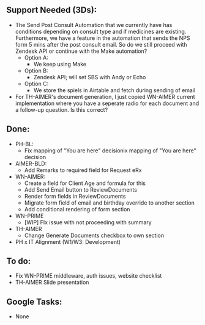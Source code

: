 ## Support Needed (3Ds):
  - The Send Post Consult Automation that we currently have has conditions depending on consult type and if medicines are existing. Furthermore, we have a feature in the automation that sends the NPS form 5 mins after the post consult email. So do we still proceed with Zendesk API or continue with the Make automation?
    - Option A:
      - We keep using Make
    - Option B:
      - Zendesk API; will set SBS with Andy or Echo
    - Option C:
      - We store the spiels in Airtable and fetch during sending of email
  - For TH-AIMER's document generation, I just copied WN-AIMER current implementation where you have a seperate radio for each document and a follow-up question. Is this correct?
## Done:
  - PH-BL:
    - Fix mapping of "You are here" decisionix mapping of "You are here" decision
  - AIMER-BLD:
    - Add Remarks to required field for Request eRx
  - WN-AIMER:
    - Create a field for Client Age and formula for this
    - Add Send Email button to ReviewDocuments
    - Render form fields in ReviewDocuments
    - Migrate form field of email and birthday override to another section
    - Add conditional rendering of form section
  - WN-PRIME
    - [WIP] FIx issue with not proceeding with summary
  - TH-AIMER
    - Change Generate Documents checkbox to own section
  - PH x IT Alignment (W1/W3: Development)
## To do:
  - Fix WN-PRIME middleware, auth issues, website checklist
  - TH-AIMER Slide presentation
## Google Tasks:
  - None